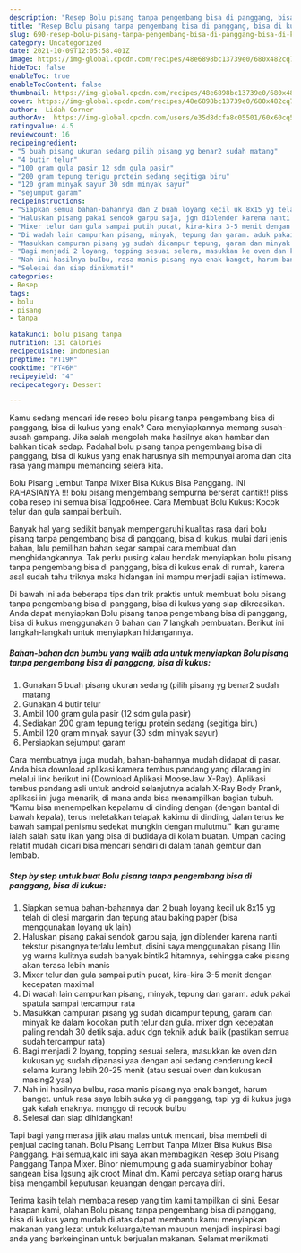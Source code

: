 ```yaml
---
description: "Resep Bolu pisang tanpa pengembang bisa di panggang, bisa di kukus Anti Gagal"
title: "Resep Bolu pisang tanpa pengembang bisa di panggang, bisa di kukus Anti Gagal"
slug: 690-resep-bolu-pisang-tanpa-pengembang-bisa-di-panggang-bisa-di-kukus-anti-gagal
category: Uncategorized
date: 2021-10-09T12:05:58.401Z
image: https://img-global.cpcdn.com/recipes/48e6898bc13739e0/680x482cq70/bolu-pisang-tanpa-pengembang-bisa-di-panggang-bisa-di-kukus-foto-resep-utama.jpg
hideToc: false
enableToc: true
enableTocContent: false
thumbnail: https://img-global.cpcdn.com/recipes/48e6898bc13739e0/680x482cq70/bolu-pisang-tanpa-pengembang-bisa-di-panggang-bisa-di-kukus-foto-resep-utama.jpg
cover: https://img-global.cpcdn.com/recipes/48e6898bc13739e0/680x482cq70/bolu-pisang-tanpa-pengembang-bisa-di-panggang-bisa-di-kukus-foto-resep-utama.jpg
author:  Lidah Corner
authorAv:  https://img-global.cpcdn.com/users/e35d8dcfa8c05501/60x60cq50/avatar.jpg
ratingvalue: 4.5
reviewcount: 16
recipeingredient:
- "5 buah pisang ukuran sedang pilih pisang yg benar2 sudah matang"
- "4 butir telur"
- "100 gram gula pasir 12 sdm gula pasir"
- "200 gram tepung terigu protein sedang segitiga biru"
- "120 gram minyak sayur 30 sdm minyak sayur"
- "sejumput garam"
recipeinstructions:
- "Siapkan semua bahan-bahannya dan 2 buah loyang kecil uk 8x15 yg telah di olesi margarin dan tepung atau baking paper (bisa menggunakan loyang uk lain)"
- "Haluskan pisang pakai sendok garpu saja, jgn diblender karena nanti tekstur pisangnya terlalu lembut, disini saya menggunakan pisang lilin yg warna kulitnya sudah banyak bintik2 hitamnya, sehingga cake pisang akan terasa lebih manis"
- "Mixer telur dan gula sampai putih pucat, kira-kira 3-5 menit dengan kecepatan maximal"
- "Di wadah lain campurkan pisang, minyak, tepung dan garam. aduk pakai spatula sampai tercampur rata"
- "Masukkan campuran pisang yg sudah dicampur tepung, garam dan minyak ke dalam kocokan putih telur dan gula. mixer dgn kecepatan paling rendah 30 detik saja. aduk dgn teknik aduk balik (pastikan semua sudah tercampur rata)"
- "Bagi menjadi 2 loyang, topping sesuai selera, masukkan ke oven dan kukusan yg sudah dipanasi yaa dengan api sedang cenderung kecil selama kurang lebih 20-25 menit (atau sesuai oven dan kukusan masing2 yaa)"
- "Nah ini hasilnya buIbu, rasa manis pisang nya enak banget, harum banget. untuk rasa saya lebih suka yg di panggang, tapi yg di kukus juga gak kalah enaknya. monggo di recook buIbu"
- "Selesai dan siap dinikmati!"
categories:
- Resep
tags:
- bolu
- pisang
- tanpa

katakunci: bolu pisang tanpa 
nutrition: 131 calories
recipecuisine: Indonesian
preptime: "PT19M"
cooktime: "PT46M"
recipeyield: "4"
recipecategory: Dessert

---
```



Kamu sedang mencari ide resep bolu pisang tanpa pengembang bisa di panggang, bisa di kukus yang enak? Cara menyiapkannya memang susah-susah gampang. Jika salah mengolah maka hasilnya akan hambar dan bahkan tidak sedap. Padahal bolu pisang tanpa pengembang bisa di panggang, bisa di kukus yang enak harusnya sih mempunyai aroma dan cita rasa yang mampu memancing selera kita.


Bolu Pisang Lembut Tanpa Mixer Bisa Kukus Bisa Panggang. INI RAHASIANYA !!! bolu pisang mengembang sempurna berserat cantik!! pliss coba resep ini semua bisaПодробнее. Cara Membuat Bolu Kukus: Kocok telur dan gula sampai berbuih.

Banyak hal yang sedikit banyak mempengaruhi kualitas rasa dari bolu pisang tanpa pengembang bisa di panggang, bisa di kukus, mulai dari jenis bahan, lalu pemilihan bahan segar sampai cara membuat dan menghidangkannya. Tak perlu pusing kalau hendak menyiapkan bolu pisang tanpa pengembang bisa di panggang, bisa di kukus enak di rumah, karena asal sudah tahu triknya maka hidangan ini mampu menjadi sajian istimewa.


Di bawah ini ada beberapa tips dan trik praktis untuk membuat bolu pisang tanpa pengembang bisa di panggang, bisa di kukus yang siap dikreasikan. Anda dapat menyiapkan Bolu pisang tanpa pengembang bisa di panggang, bisa di kukus menggunakan 6 bahan dan 7 langkah pembuatan. Berikut ini langkah-langkah untuk menyiapkan hidangannya.

<!--inarticleads1-->

##### Bahan-bahan dan bumbu yang wajib ada untuk menyiapkan Bolu pisang tanpa pengembang bisa di panggang, bisa di kukus:

1. Gunakan 5 buah pisang ukuran sedang (pilih pisang yg benar2 sudah matang
1. Gunakan 4 butir telur
1. Ambil 100 gram gula pasir (12 sdm gula pasir)
1. Sediakan 200 gram tepung terigu protein sedang (segitiga biru)
1. Ambil 120 gram minyak sayur (30 sdm minyak sayur)
1. Persiapkan sejumput garam


Cara membuatnya juga mudah, bahan-bahannya mudah didapat di pasar. Anda bisa download aplikasi kamera tembus pandang yang dilarang ini melalui link berikut ini (Download Aplikasi MooseJaw X-Ray). Aplikasi tembus pandang asli untuk android selanjutnya adalah X-Ray Body Prank, aplikasi ini juga menarik, di mana anda bisa menampilkan bagian tubuh. &#34;Kamu bisa menempelkan kepalamu di dinding dengan (dengan bantal di bawah kepala), terus meletakkan telapak kakimu di dinding, Jalan terus ke bawah sampai penismu sedekat mungkin dengan mulutmu.&#34; Ikan gurame ialah salah satu ikan yang bisa di budidaya di kolam buatan. Umpan cacing relatif mudah dicari bisa mencari sendiri di dalam tanah gembur dan lembab. 

<!--inarticleads2-->

##### Step by step untuk buat Bolu pisang tanpa pengembang bisa di panggang, bisa di kukus:

1. Siapkan semua bahan-bahannya dan 2 buah loyang kecil uk 8x15 yg telah di olesi margarin dan tepung atau baking paper (bisa menggunakan loyang uk lain)
1. Haluskan pisang pakai sendok garpu saja, jgn diblender karena nanti tekstur pisangnya terlalu lembut, disini saya menggunakan pisang lilin yg warna kulitnya sudah banyak bintik2 hitamnya, sehingga cake pisang akan terasa lebih manis
1. Mixer telur dan gula sampai putih pucat, kira-kira 3-5 menit dengan kecepatan maximal
1. Di wadah lain campurkan pisang, minyak, tepung dan garam. aduk pakai spatula sampai tercampur rata
1. Masukkan campuran pisang yg sudah dicampur tepung, garam dan minyak ke dalam kocokan putih telur dan gula. mixer dgn kecepatan paling rendah 30 detik saja. aduk dgn teknik aduk balik (pastikan semua sudah tercampur rata)
1. Bagi menjadi 2 loyang, topping sesuai selera, masukkan ke oven dan kukusan yg sudah dipanasi yaa dengan api sedang cenderung kecil selama kurang lebih 20-25 menit (atau sesuai oven dan kukusan masing2 yaa)
1. Nah ini hasilnya buIbu, rasa manis pisang nya enak banget, harum banget. untuk rasa saya lebih suka yg di panggang, tapi yg di kukus juga gak kalah enaknya. monggo di recook buIbu
1. Selesai dan siap dihidangkan!

Tapi bagi yang merasa jijik atau malas untuk mencari, bisa membeli di penjual cacing tanah. Bolu Pisang Lembut Tanpa Mixer Bisa Kukus Bisa Panggang. Hai semua,kalo ini saya akan membagikan Resep Bolu Pisang Panggang Tanpa Mixer. Binor niemumpung g ada suaminyabinor bohay sangean bisa lgsung ajk croot Minat dm. Kami percaya setiap orang harus bisa mengambil keputusan keuangan dengan percaya diri. 

Terima kasih telah membaca resep yang tim kami tampilkan di sini. Besar harapan kami, olahan Bolu pisang tanpa pengembang bisa di panggang, bisa di kukus yang mudah di atas dapat membantu kamu menyiapkan makanan yang lezat untuk keluarga/teman maupun menjadi inspirasi bagi anda yang berkeinginan untuk berjualan makanan. Selamat menikmati

